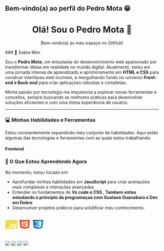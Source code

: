## Bem-vindo(a) ao perfil do Pedro Mota  😁

 <div align="center">
  
  <h1>Olá! Sou o Pedro Mota 👋</h1>
  <p>Bem-vindo(a) ao meu espaço no GitHub!</p>
</div>
### 🚀 Sobre Mim

Sou o **Pedro Mota**, um entusiasta do desenvolvimento web apaixonado por transformar ideias em realidade no mundo digital. Atualmente, estou em uma jornada intensa de aprendizado e aprimoramento em **HTML e CSS** para construir interfaces web incríveis, e mergulhando fundo no universo **Front-end e Back-end** para criar aplicações robustas e completas.

Minha paixão por tecnologia me impulsiona a explorar novas ferramentas e conceitos, sempre buscando as melhores práticas para desenvolver soluções eficientes e com uma ótima experiência de usuário.

---

### 💻 Minhas Habilidades e Ferramentas

Estou constantemente expandindo meu conjunto de habilidades. Aqui estão algumas das tecnologias e ferramentas com as quais estou trabalhando:

#### Frontend
### 🌱 O Que Estou Aprendendo Agora

No momento, estou focado em:

* Aprofundar minhas habilidades em **JavaScript** para criar animações mais complexas e interações avançadas.
* Entender os fundamentos de **Vs code e CSS , Tambem estou estudando o principio da programaçao com Gustavo Guanabara e Dev em Dobro**
* Desenvolver projetos práticos para solidificar meu conhecimento.
    
<div style="display: inline_block"><br>
  <img align="center" alt="Js" height="30" width="40" src="https://raw.githubusercontent.com/devicons/devicon/master/icons/javascript/javascript-plain.svg">
  <img align="center" alt="HTML" height="30" width="40" src="https://raw.githubusercontent.com/devicons/devicon/master/icons/html5/html5-original.svg">
  <img align="center" alt="CSS" height="30" width="40" src="https://raw.githubusercontent.com/devicons/devicon/master/icons/css3/css3-original.svg">
</div>
 
<br>
 
### 
 
<div>
  <a href="https://www.instagram.com/pedromotafarias?igsh=MTlrdTJ5aTFmNWQ4bA%3D%3D&utm_source=qr" target="_blank"><img src="https://img.shields.io/badge/-Instagram-%23E4405F?style=for-the-badge&logo=instagram&logoColor=white" target="_blank"></a>
 <a href="https://discord.com/channels/@me" target="_blank"><img src="https://img.shields.io/badge/Discord-7289DA?style=for-the-badge&logo=discord&logoColor=white" target="_blank"></a>
  <a href = "mailto:pedromotafariass@gmail.com"><img src="https://img.shields.io/badge/-Gmail-%23333?style=for-the-badge&logo=gmail&logoColor=white" target="_blank"></a>
  <a href="https://www.linkedin.com/in/pedro-mota-51a66a181/" target="_blank"><img src="https://img.shields.io/badge/-LinkedIn-%230077B5?style=for-the-badge&logo=linkedin&logoColor=white" target="_blank"></a>
</div>
